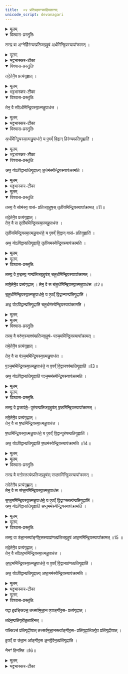 ```yaml
---
title:  ०४ प्रतिग्रहमन्त्रमहिमज्ञानम्
unicode_script: devanagari
---
```


<details><summary>मूलम्</summary>

तस्य॒ वा अ॒ग्नेर्हिर॑ण्यम्प्रतिजग्र॒हुषः॑ ।
अ॒र्धमि॑न्द्रि॒यस्यापा᳚क्रामत् ।
तदे॒तेनै॒व प्रत्य॑गृह्णात् ।
तेन॒ वै सो᳚ऽर्धमि॑न्द्रि॒यस्या॒त्मन्नु॒पाध॑त्त ।
अ॒र्धमि॑न्द्रि॒यस्या॒त्मन्नु॒पाध॑त्ते ।
य ए॒वव्ँ वि॒द्वान् हिर॑ण्यम्प्रतिगृ॒ह्णाति॑ ।
अथ॒ योऽवि॑द्वान्प्रतिगृ॒ह्णाति॑ ।
अ॒र्धम॑स्येन्द्रि॒यस्याप॑क्रामति ।
</details>

<details open><summary>विश्वास-प्रस्तुतिः</summary>

तस्य॒ वा अ॒ग्नेर्हिर॑ण्यम्प्रतिजग्र॒हुष॑ अ॒र्धमि॑न्द्रि॒यस्यापा᳚क्रामत् ।
</details>

<details><summary>मूलम्</summary>

तस्य॒ वा अ॒ग्नेर्हिर॑ण्यम्प्रतिजग्र॒हुष॑ अ॒र्धमि॑न्द्रि॒यस्यापा᳚क्रामत् ।
</details>

<details><summary>भट्टभास्कर-टीका</summary>

1तस्य वा इत्यादि ॥ प्रतिग्रहशेषोऽयम् । उक्तमग्न्यादयः प्रत्यगृह्णन्निति । तत्र तस्याग्नेर्हिरण्यं प्रति जग्रहुषः प्रतिगृहीतवतः । संप्रसारणाभावश्छान्दसः । इन्द्रियस्य वीर्यस्य अर्धं आत्मनोऽपा क्रामत् ।
</details>

<details open><summary>विश्वास-प्रस्तुतिः</summary>

तदे॒तेनै॒व प्रत्य॑गृह्णात् ।
</details>

<details><summary>मूलम्</summary>

तदे॒तेनै॒व प्रत्य॑गृह्णात् ।
</details>

<details><summary>भट्टभास्कर-टीका</summary>

अथाग्निः तद्धिरण्यमेतेन प्रतिग्रहमन्त्रेण प्रत्यगृह्णात् । लिङ्गं च 'अग्नये हिरण्यम्' इति ।
</details>

<details open><summary>विश्वास-प्रस्तुतिः</summary>

तेन॒ वै सो᳚ऽर्धमि॑न्द्रि॒यस्या॒त्मन्नु॒पाध॑त्त ।
</details>

<details><summary>मूलम्</summary>

तेन॒ वै सो᳚ऽर्धमि॑न्द्रि॒यस्या॒त्मन्नु॒पाध॑त्त ।
</details>

<details><summary>भट्टभास्कर-टीका</summary>

तेन तादृशेन प्रतिग्रहेण इन्द्रियस्यार्धमपक्रान्तं भूय आत्मन्युपाधत्ताग्निः ।
</details>

<details open><summary>विश्वास-प्रस्तुतिः</summary>

अ॒र्धमि॑न्द्रि॒यस्या॒त्मन्नु॒पाध॑त्ते॒ य ए॒वव्ँ वि॒द्वान् हिर॑ण्यम्प्रतिगृ॒ह्णाति॑ ।  
</details>

<details><summary>मूलम्</summary>

अ॒र्धमि॑न्द्रि॒यस्या॒त्मन्नु॒पाध॑त्ते॒ य ए॒वव्ँ वि॒द्वान् हिर॑ण्यम्प्रतिगृ॒ह्णाति॑ ।  
</details>

<details><summary>भट्टभास्कर-टीका</summary>

अथ य एवं विद्वान् हिरण्यं प्रतिगृह्णाति स इन्द्रियस्यापक्रान्तस्याप्यर्धं पुनरात्मन्युपाधते ।
</details>

<details open><summary>विश्वास-प्रस्तुतिः</summary>

अथ॒ योऽवि॑द्वान्प्रतिगृ॒ह्णात्य् अ॒र्धम॑स्येन्द्रि॒यस्याप॑क्रामति ।
</details>

<details><summary>मूलम्</summary>

अथ॒ योऽवि॑द्वान्प्रतिगृ॒ह्णात्य् अ॒र्धम॑स्येन्द्रि॒यस्याप॑क्रामति ।
</details>

<details><summary>भट्टभास्कर-टीका</summary>

अथाविद्बांश्चेत्तस्य इन्द्रियस्यार्धमपक्रामत्येव । तस्मादेवं विदुषा प्रतिग्राह्यमिति विधीयते ॥
</details>


<details><summary>मूलम्</summary>

तस्य॒ वै सोम॑स्य॒ वास॑ᳶ प्रतिजग्र॒हुषः॑ ।
तृती॑यमिन्द्रि॒यस्यापा᳚क्रामत् ॥11॥  
तदे॒तेनै॒व प्रत्य॑गृह्णात् ।
तेन॒ वै स तृती॑यमिन्द्रि॒यस्या॒त्मन्नु॒पाध॑त्त ।
तृती॑यमिन्द्रि॒यस्या॒त्मन्नु॒पाध॑त्ते ।
य ए॒वव्ँ वि॒द्वान् वास॑ᳶ प्रतिगृ॒ह्णाति॑ ।
अथ॒ योऽवि॑द्वान्प्रतिगृ॒ह्णाति॑ ।
तृती॑यमस्येन्द्रि॒यस्याप॑क्रामति ।
</details>

<details open><summary>विश्वास-प्रस्तुतिः</summary>

तस्य॒ वै सोम॑स्य॒ वास॑ᳶ प्रतिजग्र॒हुष॒स् तृती॑यमिन्द्रि॒यस्यापा᳚क्रामत् ॥11॥  

तदे॒तेनै॒व प्रत्य॑गृह्णात् ।   
तेन॒ वै स तृती॑यमिन्द्रि॒यस्या॒त्मन्नु॒पाध॑त्त ।   

तृती॑यमिन्द्रि॒यस्या॒त्मन्नु॒पाध॑त्ते॒ य ए॒वव्ँ वि॒द्वान् वास॑ᳶ प्रतिगृ॒ह्णाति॑ ।

अथ॒ योऽवि॑द्वान्प्रतिगृ॒ह्णाति॒ तृती॑यमस्येन्द्रि॒यस्याप॑क्रामति ।
</details>

<details><summary>मूलम्</summary>

तस्य॒ वै सोम॑स्य॒ वास॑ᳶ प्रतिजग्र॒हुष॒स् तृती॑यमिन्द्रि॒यस्यापा᳚क्रामत् ॥11॥  

तदे॒तेनै॒व प्रत्य॑गृह्णात् ।   
तेन॒ वै स तृती॑यमिन्द्रि॒यस्या॒त्मन्नु॒पाध॑त्त ।   

तृती॑यमिन्द्रि॒यस्या॒त्मन्नु॒पाध॑त्ते॒ य ए॒वव्ँ वि॒द्वान् वास॑ᳶ प्रतिगृ॒ह्णाति॑ ।

अथ॒ योऽवि॑द्वान्प्रतिगृ॒ह्णाति॒ तृती॑यमस्येन्द्रि॒यस्याप॑क्रामति ।
</details>


<details><summary>मूलम्</summary>

तस्य॒ वै रु॒द्रस्य॒ गाम्प्र॑तिजग्र॒हुषः॑ ।
च॒तु॒र्थमि॑न्द्रि॒यस्यापा᳚क्रामत् ।
तामे॒तेनै॒व प्रत्य॑गृह्णात् ।
तेन॒ वै स च॑तु॒र्थमि॑न्द्रि॒यस्या॒त्मन्नु॒पाध॑त्त ॥12॥  
च॒तु॒र्थमि॑न्द्रि॒यस्या॒त्मन्नु॒पाध॑त्ते ।
य ए॒वव्ँ वि॒द्वान्गाम्प्र॑तिगृ॒ह्णाति॑ ।
अथ॒ योऽवि॑द्वान्प्रतिगृ॒ह्णाति॑ ।
च॒तु॒र्थम॑स्येन्द्रि॒यस्याप॑क्रामति ।
</details>

<details open><summary>विश्वास-प्रस्तुतिः</summary>

तस्य॒ वै रु॒द्रस्य॒ गाम्प्र॑तिजग्र॒हुष॑श् चतु॒र्थमि॑न्द्रि॒यस्यापा᳚क्रामत् ।

तामे॒तेनै॒व प्रत्य॑गृह्णात् ।
तेन॒ वै स च॑तु॒र्थमि॑न्द्रि॒यस्या॒त्मन्नु॒पाध॑त्त ॥12॥  

च॒तु॒र्थमि॑न्द्रि॒यस्या॒त्मन्नु॒पाध॑त्ते॒ य ए॒वव्ँ वि॒द्वान्गाम्प्र॑तिगृ॒ह्णाति॑ ।

अथ॒ योऽवि॑द्वान्प्रतिगृ॒ह्णाति॑ चतु॒र्थम॑स्येन्द्रि॒यस्याप॑क्रामति ।
</details>

<details><summary>मूलम्</summary>

तस्य॒ वै रु॒द्रस्य॒ गाम्प्र॑तिजग्र॒हुष॑श् चतु॒र्थमि॑न्द्रि॒यस्यापा᳚क्रामत् ।

तामे॒तेनै॒व प्रत्य॑गृह्णात् ।
तेन॒ वै स च॑तु॒र्थमि॑न्द्रि॒यस्या॒त्मन्नु॒पाध॑त्त ॥12॥  

च॒तु॒र्थमि॑न्द्रि॒यस्या॒त्मन्नु॒पाध॑त्ते॒ य ए॒वव्ँ वि॒द्वान्गाम्प्र॑तिगृ॒ह्णाति॑ ।

अथ॒ योऽवि॑द्वान्प्रतिगृ॒ह्णाति॑ चतु॒र्थम॑स्येन्द्रि॒यस्याप॑क्रामति ।
</details>


<details><summary>मूलम्</summary>

तस्य॒ वै वरु॑ण॒स्याश्व॑म्प्रतिजग्र॒हुषः॑ ।
प॒ञ्च॒ममि॑न्द्रि॒यस्यापा᳚क्रामत् ।
तमे॒तेनै॒व प्रत्य॑गृह्णात् ।
तेन॒ वै स प॑ञ्च॒ममि॑न्द्रि॒यस्या॒त्मन्नु॒पाध॑त्त ।
प॒ञ्च॒ममि॑न्द्रि॒यस्या॒त्मन्नु॒पाध॑त्ते ।
य ए॒वव्ँ वि॒द्वानश्व॑म्प्रतिगृ॒ह्णाति॑ ॥13॥  
अथ॒ योऽवि॑द्वान्प्रतिगृ॒ह्णाति॑ ।
प॒ञ्च॒मम॑स्येन्द्रि॒यस्याप॑क्रामति ।
</details>

<details open><summary>विश्वास-प्रस्तुतिः</summary>

तस्य॒ वै वरु॑ण॒स्याश्व॑म्प्रतिजग्र॒हुष॑ᳶ पञ्च॒ममि॑न्द्रि॒यस्यापा᳚क्रामत् ।  

तमे॒तेनै॒व प्रत्य॑गृह्णात् ।  

तेन॒ वै स प॑ञ्च॒ममि॑न्द्रि॒यस्या॒त्मन्नु॒पाध॑त्त ।  

प॒ञ्च॒ममि॑न्द्रि॒यस्या॒त्मन्नु॒पाध॑त्ते॒ य ए॒वव्ँ वि॒द्वानश्व॑म्प्रतिगृ॒ह्णाति॑ ॥13॥  

अथ॒ योऽवि॑द्वान्प्रतिगृ॒ह्णाति॑ पञ्च॒मम॑स्येन्द्रि॒यस्याप॑क्रामति ।
</details>

<details><summary>मूलम्</summary>

तस्य॒ वै वरु॑ण॒स्याश्व॑म्प्रतिजग्र॒हुष॑ᳶ पञ्च॒ममि॑न्द्रि॒यस्यापा᳚क्रामत् ।  

तमे॒तेनै॒व प्रत्य॑गृह्णात् ।  

तेन॒ वै स प॑ञ्च॒ममि॑न्द्रि॒यस्या॒त्मन्नु॒पाध॑त्त ।  

प॒ञ्च॒ममि॑न्द्रि॒यस्या॒त्मन्नु॒पाध॑त्ते॒ य ए॒वव्ँ वि॒द्वानश्व॑म्प्रतिगृ॒ह्णाति॑ ॥13॥  

अथ॒ योऽवि॑द्वान्प्रतिगृ॒ह्णाति॑ पञ्च॒मम॑स्येन्द्रि॒यस्याप॑क्रामति ।
</details>


<details><summary>मूलम्</summary>

तस्य॒ वै प्र॒जाप॑ते॒ᳶ पुरु॑षम्प्रतिजग्र॒हुषः॑ ।
ष॒ष्ठमि॑न्द्रि॒यस्यापा᳚क्रामत् ।
तमे॒तेनै॒व प्रत्य॑गृह्णात् ।
तेन॒ वै स ष॒ष्ठमि॑न्द्रि॒यस्या॒त्मन्नु॒पाध॑त्त ।
ष॒ष्ठमि॑न्द्रि॒यस्या॒त्मन्नु॒पाध॑त्ते ।
य ए॒वव्ँ वि॒द्वान्पुरु॑षम्प्रतिगृ॒ह्णाति॑ ।
अथ॒ योऽवि॑द्वान्प्रतिगृ॒ह्णाति॑ ।
ष॒ष्ठम॑स्येन्द्रि॒यस्याप॑क्रामति ॥14॥  
</details>

<details open><summary>विश्वास-प्रस्तुतिः</summary>

तस्य॒ वै प्र॒जाप॑ते॒ᳶ पुरु॑षम्प्रतिजग्र॒हुष॑श् ष॒ष्ठमि॑न्द्रि॒यस्यापा᳚क्रामत् ।

तमे॒तेनै॒व प्रत्य॑गृह्णात् ।  
तेन॒ वै स ष॒ष्ठमि॑न्द्रि॒यस्या॒त्मन्नु॒पाध॑त्त ।   

ष॒ष्ठमि॑न्द्रि॒यस्या॒त्मन्नु॒पाध॑त्ते॒ य ए॒वव्ँ वि॒द्वान्पुरु॑षम्प्रतिगृ॒ह्णाति॑ ।

अथ॒ योऽवि॑द्वान्प्रतिगृ॒ह्णाति॑ ष॒ष्ठम॑स्येन्द्रि॒यस्याप॑क्रामति ॥14॥  
</details>

<details><summary>मूलम्</summary>

तस्य॒ वै प्र॒जाप॑ते॒ᳶ पुरु॑षम्प्रतिजग्र॒हुष॑श् ष॒ष्ठमि॑न्द्रि॒यस्यापा᳚क्रामत् ।

तमे॒तेनै॒व प्रत्य॑गृह्णात् ।  
तेन॒ वै स ष॒ष्ठमि॑न्द्रि॒यस्या॒त्मन्नु॒पाध॑त्त ।   

ष॒ष्ठमि॑न्द्रि॒यस्या॒त्मन्नु॒पाध॑त्ते॒ य ए॒वव्ँ वि॒द्वान्पुरु॑षम्प्रतिगृ॒ह्णाति॑ ।

अथ॒ योऽवि॑द्वान्प्रतिगृ॒ह्णाति॑ ष॒ष्ठम॑स्येन्द्रि॒यस्याप॑क्रामति ॥14॥  
</details>


<details><summary>मूलम्</summary>

तस्य॒ वै मनो॒स्तल्प॑म्प्रतिजग्र॒हुषः॑ ।
स॒प्त॒ममि॑न्द्रि॒यस्यापा᳚क्रामत् ।
तमे॒तेनै॒व प्रत्य॑गृह्णात् ।
तेन॒ वै स स॑प्त॒ममि॑न्द्रि॒यस्या॒त्मन्नु॒पाध॑त्त ।
स॒प्त॒ममि॑न्द्रि॒यस्या॒त्मन्नु॒पाध॑त्ते ।
य ए॒वव्ँ वि॒द्वाꣳस्तल्प॑म्प्रतिगृ॒ह्णाति॑ ।
अथ॒ योऽवि॑द्वान्प्रतिगृ॒ह्णाति॑ ।
स॒प्त॒मम॑स्येन्द्रि॒यस्याप॑क्रामति ।
</details>

<details open><summary>विश्वास-प्रस्तुतिः</summary>

तस्य॒ वै मनो॒स्तल्प॑म्प्रतिजग्र॒हुष॑स् सप्त॒ममि॑न्द्रि॒यस्यापा᳚क्रामत् ।  

तमे॒तेनै॒व प्रत्य॑गृह्णात् ।  
तेन॒ वै स स॑प्त॒ममि॑न्द्रि॒यस्या॒त्मन्नु॒पाध॑त्त ।  

स॒प्त॒ममि॑न्द्रि॒यस्या॒त्मन्नु॒पाध॑त्ते॒ य ए॒वव्ँ वि॒द्वाꣳस्तल्प॑म्प्रतिगृ॒ह्णाति॑ ।    
अथ॒ योऽवि॑द्वान्प्रतिगृ॒ह्णाति॑ सप्त॒मम॑स्येन्द्रि॒यस्याप॑क्रामति ।  
</details>

<details><summary>मूलम्</summary>

तस्य॒ वै मनो॒स्तल्प॑म्प्रतिजग्र॒हुष॑स् सप्त॒ममि॑न्द्रि॒यस्यापा᳚क्रामत् ।  

तमे॒तेनै॒व प्रत्य॑गृह्णात् ।  
तेन॒ वै स स॑प्त॒ममि॑न्द्रि॒यस्या॒त्मन्नु॒पाध॑त्त ।  

स॒प्त॒ममि॑न्द्रि॒यस्या॒त्मन्नु॒पाध॑त्ते॒ य ए॒वव्ँ वि॒द्वाꣳस्तल्प॑म्प्रतिगृ॒ह्णाति॑ ।    
अथ॒ योऽवि॑द्वान्प्रतिगृ॒ह्णाति॑ सप्त॒मम॑स्येन्द्रि॒यस्याप॑क्रामति ।  
</details>


<details><summary>मूलम्</summary>

तस्य॒ वा उ॑त्ता॒नस्या᳚ङ्गीर॒सस्याप्रा॑णत्प्रतिजग्र॒हुषः॑ ।
अ॒ष्ट॒ममि॑न्द्रि॒यस्यापा᳚क्रामत् ॥15 ॥  
तदे॒तेनै॒व प्रत्य॑गृह्णात् ।
तेन॒ वै सो᳚ऽष्ट॒ममि॑न्द्रि॒यस्या॒त्मन्नु॒पाध॑त्त ।
अ॒ष्ट॒ममि॑न्द्रि॒यस्या॒त्मन्नु॒पाध॑त्ते ।
य ए॒वव्ँ वि॒द्वानप्रा॑णत्प्रतिगृ॒ह्णाति॑ ।
अथ॒ योऽवि॑द्वान्प्रतिगृ॒ह्णाति॑ ।
अ॒ष्ट॒मम॑स्येन्द्रि॒यस्याप॑क्रामति ।
</details>

<details open><summary>विश्वास-प्रस्तुतिः</summary>

तस्य॒ वा उ॑त्ता॒नस्या᳚ङ्गीर॒सस्याप्रा॑णत्प्रतिजग्र॒हुष॑ अष्ट॒ममि॑न्द्रि॒यस्यापा᳚क्रामत् ॥15 ॥  

तदे॒तेनै॒व प्रत्य॑गृह्णात् ।  
तेन॒ वै सो᳚ऽष्ट॒ममि॑न्द्रि॒यस्या॒त्मन्नु॒पाध॑त्त ।

अ॒ष्ट॒ममि॑न्द्रि॒यस्या॒त्मन्नु॒पाध॑त्ते॒ य ए॒वव्ँ वि॒द्वानप्रा॑णत्प्रतिगृ॒ह्णाति॑ ।

अथ॒ योऽवि॑द्वान्प्रतिगृ॒ह्णात्य् अष्ट॒मम॑स्येन्द्रि॒यस्याप॑क्रामति ।
</details>

<details><summary>मूलम्</summary>

तस्य॒ वा उ॑त्ता॒नस्या᳚ङ्गीर॒सस्याप्रा॑णत्प्रतिजग्र॒हुष॑ अष्ट॒ममि॑न्द्रि॒यस्यापा᳚क्रामत् ॥15 ॥  

तदे॒तेनै॒व प्रत्य॑गृह्णात् ।  
तेन॒ वै सो᳚ऽष्ट॒ममि॑न्द्रि॒यस्या॒त्मन्नु॒पाध॑त्त ।

अ॒ष्ट॒ममि॑न्द्रि॒यस्या॒त्मन्नु॒पाध॑त्ते॒ य ए॒वव्ँ वि॒द्वानप्रा॑णत्प्रतिगृ॒ह्णाति॑ ।

अथ॒ योऽवि॑द्वान्प्रतिगृ॒ह्णात्य् अष्ट॒मम॑स्येन्द्रि॒यस्याप॑क्रामति ।
</details>

<details><summary>भट्टभास्कर-टीका</summary>

2-7एवं सोमरुद्रवरुणप्रजापतिमनूत्तानेषु वेदितव्यम् । तृतीयादयोंऽशाः । 'पूरणाद्भागे' इति तृतीयशब्दादन् प्रत्ययः ॥
</details>


<details><summary>मूलम्</summary>

यद्वा इ॒दङ्किञ्च॑ ।
तथ्सर्व॑मुत्ता॒न ए॒वाङ्गी॑र॒सᳶ प्रत्य॑गृह्णात् ।
तदे॑न॒म्प्रति॑गृहीत॒न्नाहि॑नत् ।
यत्किञ्च॑ प्रतिगृह्णी॒यात् ।
तथ्सर्व॑मुत्ता॒नस्त्वा᳚ङ्गीर॒सᳶ प्रति॑गृह्णा॒त्वित्ये॒व प्रति॑गृह्णीयात् ।
इ॒यव्ँ वा उ॑त्ता॒न आ᳚ङ्गीर॒सः ।
अ॒नयै॒वैन॒त्प्रति॑गृह्णाति ।
नैनꣳ॑ हिनस्ति ॥16॥  
</details>

<details open><summary>विश्वास-प्रस्तुतिः</summary>

यद्वा इ॒दङ्किञ्च॒ तथ्सर्व॑मुत्ता॒न ए॒वाङ्गी॑र॒सᳶ प्रत्य॑गृह्णात् ।  

तदे॑न॒म्प्रति॑गृहीत॒न्नाहि॑नत् ।  

यत्किञ्च॑ प्रतिगृह्णी॒यात् तथ्सर्व॑मुत्ता॒नस्त्वा᳚ङ्गीर॒सᳶ प्रति॑गृह्णा॒त्वित्ये॒व प्रति॑गृह्णीयात् ।  

इ॒यव्ँ वा उ॑त्ता॒न आ᳚ङ्गीर॒स अ॒नयै॒वैन॒त्प्रति॑गृह्णाति ।  

नैनꣳ॑ हिनस्ति ॥16॥  
</details>

<details><summary>मूलम्</summary>

यद्वा इ॒दङ्किञ्च॒ तथ्सर्व॑मुत्ता॒न ए॒वाङ्गी॑र॒सᳶ प्रत्य॑गृह्णात् ।  

तदे॑न॒म्प्रति॑गृहीत॒न्नाहि॑नत् ।  

यत्किञ्च॑ प्रतिगृह्णी॒यात् तथ्सर्व॑मुत्ता॒नस्त्वा᳚ङ्गीर॒सᳶ प्रति॑गृह्णा॒त्वित्ये॒व प्रति॑गृह्णीयात् ।  

इ॒यव्ँ वा उ॑त्ता॒न आ᳚ङ्गीर॒स अ॒नयै॒वैन॒त्प्रति॑गृह्णाति ।  

नैनꣳ॑ हिनस्ति ॥16॥  
</details>

<details><summary>भट्टभास्कर-टीका</summary>

8यद्वा इदं किञ्चेत्यादि ॥ व्याख्यातम् । अवयवस्तुत्यर्थं पुनर्वचनम् ॥

इति तैत्तिरीयब्राह्मणे द्वितीयाष्टके तृतीयप्रपाठके चतुर्थोऽनुवाकः ॥  

</details>

